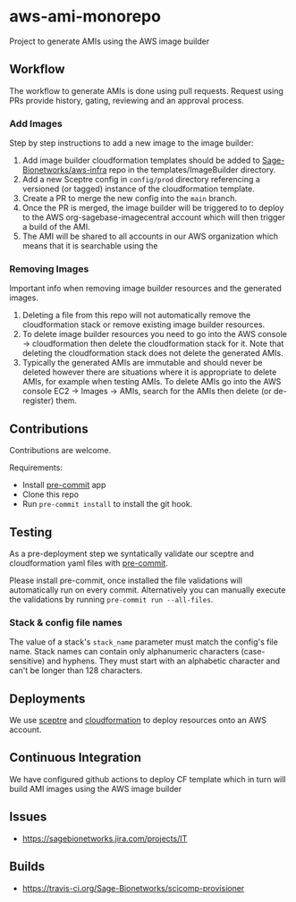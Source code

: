 # aws-ami-monorepo
Project to generate AMIs using the AWS image builder

## Workflow
The workflow to generate AMIs is done using pull requests.
Request using PRs provide history, gating, reviewing and an approval
process.

### Add Images
Step by step instructions to add a new image to the image builder:

1. Add image builder cloudformation templates should be added to
[Sage-Bionetworks/aws-infra](https://github.com/Sage-Bionetworks/aws-infra)
repo in the templates/ImageBuilder directory.
2. Add a new Sceptre config in `config/prod` directory referencing
a versioned (or tagged) instance of the cloudformation template.
3. Create a PR to merge the new config into the `main` branch.
4. Once the PR is merged, the image builder will be triggered to
to deploy to the AWS org-sagebase-imagecentral account which will then
trigger a build of the AMI.
5. The AMI will be shared to all accounts in our AWS organization which
means that it is searchable using the 

### Removing Images
Important info when removing image builder resources and the generated
images.

1. Deleting a file from this repo will not automatically remove the cloudformation
stack or remove existing image builder resources.
2. To delete image builder resources you need to go into the AWS console -> cloudformation
then delete the cloudformation stack for it.  Note that deleting the cloudformation stack
does not delete the generated AMIs.
3. Typically the generated AMIs are immutable and should never be deleted however there are
situations where it is appropriate to delete AMIs, for example when testing AMIs.
To delete AMIs go into the AWS console EC2 -> Images -> AMIs, search for the AMIs
then delete (or de-register) them.

## Contributions
Contributions are welcome.

Requirements:
* Install [pre-commit](https://pre-commit.com/#install) app
* Clone this repo
* Run `pre-commit install` to install the git hook.

## Testing
As a pre-deployment step we syntatically validate our sceptre and
cloudformation yaml files with [pre-commit](https://pre-commit.com).

Please install pre-commit, once installed the file validations will
automatically run on every commit.  Alternatively you can manually
execute the validations by running `pre-commit run --all-files`.

### Stack & config file names
The value of a stack's `stack_name` parameter must match the config's file
name.  Stack names can contain only alphanumeric characters (case-sensitive)
and hyphens. They must start with an alphabetic character and can't be longer
than 128 characters.

## Deployments
We use [sceptre](https://sceptre.github.io/) and [cloudformation](https://aws.amazon.com/cloudformation/)
to deploy resources onto an AWS account.

## Continuous Integration
We have configured github actions to deploy CF template which
in turn will build AMI images using the AWS image builder

## Issues
* https://sagebionetworks.jira.com/projects/IT

## Builds
* https://travis-ci.org/Sage-Bionetworks/scicomp-provisioner
